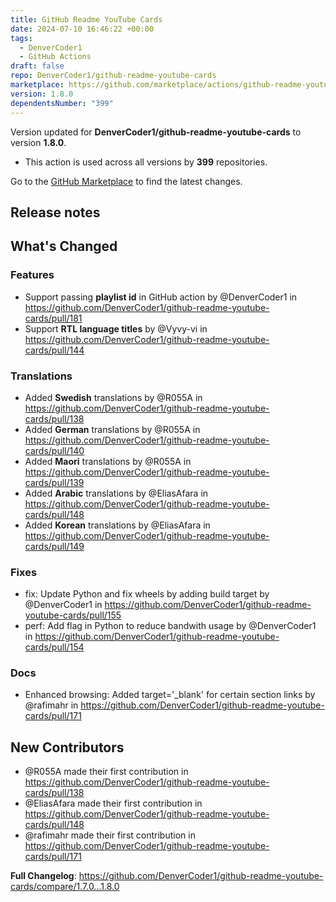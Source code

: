 ```yaml
---
title: GitHub Readme YouTube Cards
date: 2024-07-10 16:46:22 +00:00
tags:
  - DenverCoder1
  - GitHub Actions
draft: false
repo: DenverCoder1/github-readme-youtube-cards
marketplace: https://github.com/marketplace/actions/github-readme-youtube-cards
version: 1.8.0
dependentsNumber: "399"
---
```



Version updated for **DenverCoder1/github-readme-youtube-cards** to version **1.8.0**.
- This action is used across all versions by **399** repositories.

Go to the [GitHub Marketplace](https://github.com/marketplace/actions/github-readme-youtube-cards) to find the latest changes.

## Release notes

## What's Changed

### Features

* Support passing **playlist id** in GitHub action by @DenverCoder1 in https://github.com/DenverCoder1/github-readme-youtube-cards/pull/181
* Support **RTL language titles** by @Vyvy-vi in https://github.com/DenverCoder1/github-readme-youtube-cards/pull/144

### Translations

* Added **Swedish** translations by @R055A in https://github.com/DenverCoder1/github-readme-youtube-cards/pull/138
* Added **German** translations by @R055A in https://github.com/DenverCoder1/github-readme-youtube-cards/pull/140
* Added **Maori** translations by @R055A in https://github.com/DenverCoder1/github-readme-youtube-cards/pull/139
* Added **Arabic** translations by @EliasAfara in https://github.com/DenverCoder1/github-readme-youtube-cards/pull/148
* Added **Korean** translations by @EliasAfara in https://github.com/DenverCoder1/github-readme-youtube-cards/pull/149

### Fixes

* fix: Update Python and fix wheels by adding build target by @DenverCoder1 in https://github.com/DenverCoder1/github-readme-youtube-cards/pull/155
* perf: Add flag in Python to reduce bandwith usage by @DenverCoder1 in https://github.com/DenverCoder1/github-readme-youtube-cards/pull/154

### Docs

* Enhanced browsing: Added target='_blank' for certain section links by @rafimahr in https://github.com/DenverCoder1/github-readme-youtube-cards/pull/171

## New Contributors
* @R055A made their first contribution in https://github.com/DenverCoder1/github-readme-youtube-cards/pull/138
* @EliasAfara made their first contribution in https://github.com/DenverCoder1/github-readme-youtube-cards/pull/148
* @rafimahr made their first contribution in https://github.com/DenverCoder1/github-readme-youtube-cards/pull/171

**Full Changelog**: https://github.com/DenverCoder1/github-readme-youtube-cards/compare/1.7.0...1.8.0
